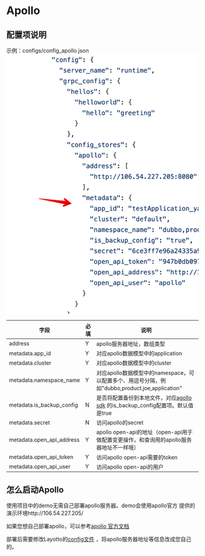 # Apollo

## 配置项说明
示例：configs/config_apollo.json
![img.png](../../../img/configuration/apollo/img.png)

| 字段 | 必填 | 说明 |
| --- | --- | --- |
| address | Y | apollo服务器地址，数组类型 |
| metadata.app_id | Y | 对应apollo数据模型中的application |
| metadata.cluster | Y | 对应apollo数据模型中的cluster |
| metadata.namespace_name | Y | 对应apollo数据模型中的namespace，可以配置多个、用逗号分隔，例如"dubbo,product.joe,application" |
| metadata.is_backup_config | N | 是否将配置备份到本地文件，对应[agollo sdk](https://github.com/apolloconfig/agollo/wiki/%E4%BD%BF%E7%94%A8%E6%8C%87%E5%8D%97) 的is_backup_config配置项。默认值是true |
| metadata.secret | N | 访问apollo的secret |
| metadata.open_api_address | Y | apollo open-api的地址（open-api用于做配置变更操作，和查询用的apollo服务器地址不一样哦） |
| metadata.open_api_token | Y | 访问apollo open-api需要的token |
| metadata.open_api_user | Y | 访问apollo open-api的用户 |

## 怎么启动Apollo
使用项目中的demo无需自己部署apollo服务器。demo会使用apollo官方 提供的演示环境http://106.54.227.205/

如果您想自己部署apollo，可以参考[apollo 官方文档](https://www.apolloconfig.com/#/zh/deployment/quick-start)

部署后需要修改Layotto的[config文件](https://github.com/mosn/layotto/blob/main/configs/config_apollo.json) ，将apollo服务器地址等信息改成您自己的。
